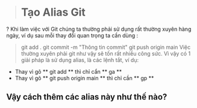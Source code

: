 > # Tạo Alias Git
?
Khi làm việc với Git chúng ta thường phải sử dụng rất thường xuyên hàng ngày, ví dụ sau mỗi thay đổi quan trọng ta cần dùng :
> git add .
> git commit -m "Thông tin commit"
> git push origin main
Việc thường xuyên phải git như vậy sẽ tốn rất nhiều công sức. Vì vậy có 1 giải pháp là sử dụng alias, là các lệnh tắt, ví dụ:
- Thay vì gõ ** git add ** thì chỉ cẩn ** ga **
- Thay vì gõ ** git push origin main ** thì chỉ cần ** gp **
## Vậy cách thêm các alias này như thế nào?

